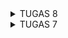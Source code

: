 <details>
<summary>TUGAS 8</summary> 

1. Jelaskan perbedaan antara Navigator.push() dan Navigator.pushReplacement(), disertai dengan contoh mengenai penggunaan kedua metode tersebut yang tepat!  
    Navigator.push() menambahkan halaman baru yang di-route ke bagian paling atas dari stack halaman, lalu, halaman saat ini berada pada stack dibawah halaman baru sehingga pengguna dapat menekan tombol 'Back' karena route halaman tidak diganti.  
    Sementara, Navigator.pushReplacement() mengganti route dari halaman saat ini menjadi route dari halaman yang baru pada bagian paling atas stack. Hal ini menyebabkan jika pengguna menekan tombol 'Back', maka pengguna akan keluar dari aplikasi.
2. Jelaskan masing-masing layout widget pada Flutter dan konteks penggunaannya masing-masing!  
    Pada tugas ini, terdapat dua widget yang digunakan, yaitu   
    a. SingleChildLayout, diantaranya:  
    Align: Widget yang menyesuaikan posisi dan ukuran child-nya dalam diri sendiri.
    Padding: Mengatur padding pada child.  
    Transform: Menerapkan transformasi sebelum melukis child.  
    b. Multi-Child Layout yang terdiri dari:  
    Column: Menyusun daftar child widget dalam arah vertikal  
    Flow: Widget yang mengimplementasikan algoritma layout flow.  
    GridView: Daftar grid terdiri dari pola sel yang berulang yang disusun dalam layout vertikal dan horizontal.  
    IndexedStack: Stack yang menunjukkan satu child dari daftar child.  
    LayoutBuilder: Membangun pohon widget yang dapat bergantung pada ukuran widget orang tua.  
    ListBody: Widget yang menyusun child-nya secara berurutan sepanjang sumbu tertentu.  
    ListView: Daftar scrollable, linear dari widget.  
    Row: Menyusun daftar child widget dalam arah horizontal.  
    Stack: Kelas ini berguna jika Anda ingin menumpuk beberapa child dengan cara yang sederhana.
3. Sebutkan apa saja elemen input pada form yang kamu pakai pada tugas kali ini dan jelaskan mengapa kamu menggunakan elemen input tersebut!  
    TextFormField untuk nama, jumlah, deskripsi, gambar: Masing-masing dari TextFormField diatas memiliki ketentuannya sendiri. Misal untuk 'nama', hanya akan menerima input berupa 'string', kemudian untuk 'jumlah' hanya akan menerima input berupa 'integer'. Selain itu, terdapat elemen ElevatedButton yang berfungsi untuk mengirim form ketika semua input sudah tervalidasi
4. Bagaimana penerapan clean architecture pada aplikasi Flutter?  
    Clean Architecture adalah desain perangkat lunak yang menggunakan prinsip "separation of concern" dengan cara memisahkan perangkat lunak dalam beberapa lapisan, untuk memisahkan bagian pengembangan dan bagian pemeliharaan. Lapisan-lapisan pada clean architecture terdiri dari:  
    a. Data Layer: Wujudnya bisa dalam bentuk API untuk memanggil local database atau server, juga bisa sebagai implementasi repositori  
    b. Feature Layer: Lapisan representasi aplikasi yang berisi UI serta event handlernya. Lapisan ini bisa ditampilkan dengan menggunakan widgets
    c. Domain Layer: Berfungsi untuk mengatur logika bisnis pada aplikasi  
    d. Resources Library: Menyimpan konfigurasi aset seperti gambar, font, warna  
    e. Shared Library: Menyimpan komponen yang bisa digunakan kembali, seperti navigasi, jaringan, dan library dari pihak ketiga.  
5. Implementasi checklist  
    a. Membuat minimal satu halaman baru pada aplikasi, yaitu halaman formulir tambah item baru:  
    1. Membuat page baru untuk form  
    2. Membuat class form yang mengextend StatefulWidget  
    3. Membuat widget 'Form' dan menambahkan variabel ```_formKey```  
    4. Mengisi wiget Form dengan field yang diperlukan, yaitu ```final _formKey, string _name, int _amount, string _description```  
    5. Membuat widget ```Column()``` sebagai child dari SingleChildScrollView, TextFormField yang dibungkus oleh Padding sebagai children dari Column, crossAxisAlignment sebagai children dari Column untuk masing-masing variabel data, dan terakhir membuat tombol untuk ```Save```  

    b. Mengarahkan pengguna ke halaman form tambah item baru ketika menekan tombol Tambah Item pada halaman utama: Pada widget ShopItem di menu.dart, buat routing dibawah ScaffoldMessenger menggunakan Navigator.push() untuk di-route ke halaman form Tambah Item  

    c. Membuat sebuah drawer pada aplikasi:  
    1. Membuat file baru pada direktori widgets dan membuat struktur widget untuk drawer tersebut  
    2. Pada bagian routing, kita akan menambahkan ListTile, dimana ini akan menginisiasi bagian pada drawer yang akan me-route ke halama yang diinginkan ketika bagian tersebut diklik. Pada ListTile tersebut berisi ```leading``` yang dapat diisi const Icon, kemudian ada bagian ```title``` atau judul dari bagian tersebut, dan Navigator yang berada didalam onTap  
    3. Menghias header drawer didalam bagian const DrawerHeader()  
    4. Menambahkan drawer pada page yang diinginkan (misal, pada menu.dart) dengan memasukkan drawer sebagai parameter nilai drawer dari widget Scaffold pada menu.dart

</details>

<details>
<summary>TUGAS 7</summary>  
1.  Apa perbedaan utama antara stateless dan stateful widget dalam konteks pengembangan aplikasi Flutter?  
    a. Stateful Widget: Stateful Widget sifatnya dinamis, dapat berubah ketika adanya user memberikan trigger agar terjadinya suatu event yang mengarahkan widget menerima data dari user (bergantung pada state). Contoh dari Stateful Widget adalah Radio, Checkbox, TextField.  
    b. Stateless Widget: Stateless Widget sifatnya tidak berubah atau tidak bergantung kepada state tertentu. Contoh dari Stateless Widget adalah Icon dan Text  

2.  Sebutkan seluruh widget yang kamu gunakan untuk menyelesaikan tugas ini dan jelaskan fungsinya masing-masing.  
    Pada `menu.dart`, widget yang saya gunakan adalah:  
    a. `Scaffold`: Membuat layout utama sebagai tampilan layar pada aplikasi Flutter.  
    b. `AppBar`: Berfungsi untuk menampilkan konteks halaman, misal, judul halaman.
    c. `SingleChildScrollView`: Scrolling pada child widgetnya jika child tersebut melampaui batas layar  
    d. `Padding`: Mengatur padding pada child widgetnya dengan memberikan ruang kosong disekitarnya.  
    e. `Column`: Widget layout yang menampilkan child widgetnya secara vertikal (dalam kolom).  
    f. `Text`: Menampilkan string text sesuai dengan modifikasi yang diinginkan.  
    g. `GridView`: Menampilkan widget-widgetnya dalam bentuk grid. Dalam kasus ini, `GridView.count` digunakan untuk membuat grid dengan jumlah kolom yang ditentukan.  
    h. `InkWell`: Widget yang menanggapi sentuhan dari pengguna. Dalam kasus ini, digunakan untuk menanggapi tap dengan menampilkan `SnackBar`.  
    i. `Container`: Widget untuk menjadi container untuk menampun konten-konten pada container.  
    j. `Center`: Menampilkan child widget pada posisi tengah.  
    k. `Icon`: Menampilkan simbol dari set ikon yang diberikan.  
    l. `SnackBar`: Feedback yang muncul di bagian bawah layar untuk memberikan pesan singkat kepada pengguna ketika terjadi sebuah interaksi pada InkWell  
    m. `Material`: Memberikan efek visual pada child widgetnya berdasarkan Material Design.  

3.  Implementasi Checklist:  
    a. Membuat sebuah program Flutter baru dengan tema inventory seperti tugas-tugas sebelumnya:  
        1. Melakukan instalasi Flutter dan IDE  
        2. Masuk ke direktori tempat ingin menyimpan proyek flutter, kemudian memasukkan prompt:  
        ```flutter create <APP_NAME>``` kemudian ```cd <APP_NAME>``` dimana pada app ini saya menggunakan app name ```mobile_directory```
        3. Untuk memastikan bahwa program Flutter telah terinstall, maka jalankan command ```flutter run -d chrome```   
    b. Membuat tiga tombol sederhana dengan ikon dan teks untuk ```Lihat Item```, ```Tambah Item```, ```Logout```  
        1. Membuat class untuk tipe-tipe item serta define tipe dan constructornya.  
        2. Menambahkan barang-barang yang ingin dijual dibawah syntax ```MyHomePage({Key? key}) : super(key: key);```, contohnya:  
        ```  
        final List<ShopItem> items = [    
            ShopItem("Lihat Produk", Icons.checklist),    
            ShopItem("Tambah Produk", Icons.add_shopping_cart),    
            ShopItem("Logout", Icons.logout),    
            ];  
        ```  
        3. Pada widget build, tambahkan wiget-widget yang akan kita gunakan (tertera pada nomor 2)  
    c. Memunculkan Snackbar dengan tulisan ```Kamu telah menekan tombol [item]```  
        1. Membuat class ShopCard yang mengextend subclass Stateless Widget serta menginisiasi tipe ```final ShopItem item;``` dan constructor ```const ShopCard(this.item, {super.key});```. Langkah ini bertujuan untuk menginisiasi card pada item
        2. Mengisi Widget build dengan elemen-elemen yang akan ditampilkan pada card seperti ```child: Container``` untuk membuat container yang menyimpan Icon dan Text
        3. Untuk memunculkan Snackbar, pertama kita akan menginisiasi area yang sensitif terhadap sentuhan, yaitu ```child: InkWell(onTap (); {}``` dimana snackbar akan muncul ketika pengguna memberikan sentuhan ```onTap```
        4. Untuk memunculkan message dari Snackbar maka kita bisa mengisi kurung kurawal pada ```onTap``` dengan syntax berikut:  
        ```  
        ScaffoldMessenger.of(context)  
        ..hideCurrentSnackBar()  
        ..showSnackBar(SnackBar(  
        content: Text("Kamu telah menekan tombol ${item.name}!")));  
        ```
</details>